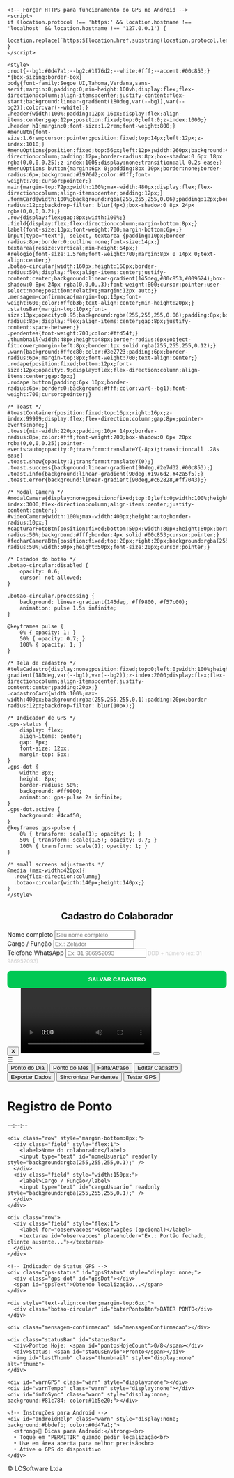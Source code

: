 <html lang="pt-BR">
<head>
    <meta charset="utf-8">
    <meta name="viewport" content="width=device-width,initial-scale=1,viewport-fit=cover">
    <title>Registro de Ponto</title>
    
    <!-- Forçar HTTPS para funcionamento do GPS no Android -->
    <script>
    if (location.protocol !== 'https:' && location.hostname !== 'localhost' && location.hostname !== '127.0.0.1') {
        location.replace(`https:${location.href.substring(location.protocol.length)}`);
    }
    </script>
    
    <style>
    :root{--bg1:#0d47a1;--bg2:#1976d2;--white:#fff;--accent:#00c853;}
    *{box-sizing:border-box}
    body{font-family:Segoe UI,Tahoma,Verdana,sans-serif;margin:0;padding:0;min-height:100vh;display:flex;flex-direction:column;align-items:center;justify-content:flex-start;background:linear-gradient(180deg,var(--bg1),var(--bg2));color:var(--white);}
    .header{width:100%;padding:12px 16px;display:flex;align-items:center;gap:12px;position:fixed;top:0;left:0;z-index:1000;}
    .header h1{margin:0;font-size:1.2rem;font-weight:800;}
    #menuBtn{font-size:1.6rem;cursor:pointer;position:fixed;top:14px;left:12px;z-index:1010;}
    #menuOptions{position:fixed;top:56px;left:12px;width:260px;background:#fff;color:#111;flex-direction:column;padding:12px;border-radius:8px;box-shadow:0 6px 18px rgba(0,0,0,0.25);z-index:1005;display:none;transition:all 0.2s ease;}
    #menuOptions button{margin:6px 0;padding:8px 10px;border:none;border-radius:6px;background:#1976d2;color:#fff;font-weight:700;cursor:pointer;}
    main{margin-top:72px;width:100%;max-width:480px;display:flex;flex-direction:column;align-items:center;padding:12px;}
    .formCard{width:100%;background:rgba(255,255,255,0.06);padding:12px;border-radius:12px;backdrop-filter: blur(4px);box-shadow:0 8px 24px rgba(0,0,0,0.2);}
    .row{display:flex;gap:8px;width:100%;}
    .field{display:flex;flex-direction:column;margin-bottom:8px;}
    label{font-size:13px;font-weight:700;margin-bottom:6px;}
    input[type="text"], select, textarea {padding:10px;border-radius:8px;border:0;outline:none;font-size:14px;}
    textarea{resize:vertical;min-height:64px;}
    #relogio{font-size:1.5rem;font-weight:700;margin:8px 0 14px 0;text-align:center;}
    .botao-circular{width:160px;height:160px;border-radius:50%;display:flex;align-items:center;justify-content:center;background:linear-gradient(145deg,#00c853,#009624);box-shadow:0 8px 24px rgba(0,0,0,.3);font-weight:800;cursor:pointer;user-select:none;position:relative;margin:12px auto;}
    .mensagem-confirmacao{margin-top:10px;font-weight:600;color:#ffeb3b;text-align:center;min-height:20px;}
    .statusBar{margin-top:10px;font-size:13px;opacity:0.95;background:rgba(255,255,255,0.06);padding:8px;border-radius:8px;display:flex;align-items:center;gap:8px;justify-content:space-between;}
    .pendentes{font-weight:700;color:#ffd54f;}
    .thumbnail{width:48px;height:48px;border-radius:6px;object-fit:cover;margin-left:8px;border:1px solid rgba(255,255,255,0.12);}
    .warn{background:#ffcc80;color:#3e2723;padding:6px;border-radius:6px;margin-top:8px;font-weight:700;text-align:center;}
    .rodape{position:fixed;bottom:12px;font-size:12px;opacity:.9;display:flex;flex-direction:column;align-items:center;gap:6px;}
    .rodape button{padding:6px 10px;border-radius:6px;border:0;background:#fff;color:var(--bg1);font-weight:700;cursor:pointer;}

    /* Toast */
    #toastContainer{position:fixed;top:16px;right:16px;z-index:99999;display:flex;flex-direction:column;gap:8px;pointer-events:none;}
    .toast{min-width:220px;padding:10px 14px;border-radius:8px;color:#fff;font-weight:700;box-shadow:0 6px 20px rgba(0,0,0,0.25);pointer-events:auto;opacity:0;transform:translateY(-8px);transition:all .28s ease}
    .toast.show{opacity:1;transform:translateY(0);}
    .toast.success{background:linear-gradient(90deg,#2e7d32,#00c853);}
    .toast.info{background:linear-gradient(90deg,#1976d2,#42a5f5);}
    .toast.error{background:linear-gradient(90deg,#c62828,#ff7043);}

    /* Modal Câmera */
    #modalCamera{display:none;position:fixed;top:0;left:0;width:100%;height:100%;background:#000;z-index:3000;flex-direction:column;align-items:center;justify-content:center;}
    #videoCamera{width:100%;max-width:400px;height:auto;border-radius:10px;}
    #capturarFotoBtn{position:fixed;bottom:50px;width:80px;height:80px;border-radius:50%;background:#fff;border:4px solid #00c853;cursor:pointer;}
    #fecharCameraBtn{position:fixed;top:20px;right:20px;background:rgba(255,255,255,0.2);color:white;border:none;border-radius:50%;width:50px;height:50px;font-size:20px;cursor:pointer;}

    /* Estados do botão */
    .botao-circular:disabled {
        opacity: 0.6;
        cursor: not-allowed;
    }

    .botao-circular.processing {
        background: linear-gradient(145deg, #ff9800, #f57c00);
        animation: pulse 1.5s infinite;
    }

    @keyframes pulse {
        0% { opacity: 1; }
        50% { opacity: 0.7; }
        100% { opacity: 1; }
    }

    /* Tela de cadastro */
    #telaCadastro{display:none;position:fixed;top:0;left:0;width:100%;height:100%;background:linear-gradient(180deg,var(--bg1),var(--bg2));z-index:2000;display:flex;flex-direction:column;align-items:center;justify-content:center;padding:20px;}
    .cadastroCard{width:100%;max-width:400px;background:rgba(255,255,255,0.1);padding:20px;border-radius:12px;backdrop-filter: blur(10px);}

    /* Indicador de GPS */
    .gps-status {
        display: flex;
        align-items: center;
        gap: 8px;
        font-size: 12px;
        margin-top: 5px;
    }
    .gps-dot {
        width: 8px;
        height: 8px;
        border-radius: 50%;
        background: #ff9800;
        animation: gps-pulse 2s infinite;
    }
    .gps-dot.active {
        background: #4caf50;
    }
    @keyframes gps-pulse {
        0% { transform: scale(1); opacity: 1; }
        50% { transform: scale(1.5); opacity: 0.7; }
        100% { transform: scale(1); opacity: 1; }
    }

    /* small screens adjustments */
    @media (max-width:420px){
      .row{flex-direction:column;}
      .botao-circular{width:140px;height:140px;}
    }
    </style>
</head>
<body>

<!-- Tela de Cadastro -->
<div id="telaCadastro">
  <div class="cadastroCard">
    <h2 style="text-align:center;margin-bottom:20px;">Cadastro do Colaborador</h2>
    <div class="field">
      <label for="cadastroNome">Nome completo</label>
      <input type="text" id="cadastroNome" placeholder="Seu nome completo" />
    </div>
    <div class="field">
      <label for="cadastroCargo">Cargo / Função</label>
      <input type="text" id="cadastroCargo" placeholder="Ex.: Zelador" />
    </div>
    <div class="field">
      <label for="cadastroTelefone">Telefone WhatsApp</label>
      <input type="text" id="cadastroTelefone" placeholder="Ex: 31 986952093" maxlength="11" />
      <small style="color:#ccc;font-size:12px;">DDD + número (ex: 31 986952093)</small>
    </div>
    <button onclick="salvarCadastro()" style="width:100%;padding:12px;background:#00c853;color:white;border:none;border-radius:8px;font-weight:700;margin-top:15px;cursor:pointer;">
      SALVAR CADASTRO
    </button>
  </div>
</div>

<!-- Modal Câmera -->
<div id="modalCamera">
  <button id="fecharCameraBtn">✕</button>
  <video id="videoCamera" autoplay playsinline></video>
  <button id="capturarFotoBtn"></button>
</div>

<div id="menuBtn" title="Menu">&#9776;</div>
<div id="menuOptions" aria-hidden="true">
  <button onclick="mostrarPontoDia()">Ponto do Dia</button>
  <button onclick="mostrarPontoMes()">Ponto do Mês</button>
  <button onclick="abrirJustificativa()">Falta/Atraso</button>
  <button onclick="editarCadastro()">Editar Cadastro</button>
  <button onclick="exportarDados()">Exportar Dados</button>
  <button onclick="sincronizarPendentes()">Sincronizar Pendentes</button>
  <button onclick="testarGPS()">Testar GPS</button>
</div>

<div class="header">
  <h1>Registro de Ponto</h1>
</div>

<main>
  <div class="formCard">
    <div id="relogio">--:--:--</div>

    <div class="row" style="margin-bottom:8px;">
      <div class="field" style="flex:1">
        <label>Nome do colaborador</label>
        <input type="text" id="nomeUsuario" readonly style="background:rgba(255,255,255,0.1);" />
      </div>
      <div class="field" style="width:150px;">
        <label>Cargo / Função</label>
        <input type="text" id="cargoUsuario" readonly style="background:rgba(255,255,255,0.1);" />
      </div>
    </div>

    <div class="row">
      <div class="field" style="flex:1">
        <label for="observacoes">Observações (opcional)</label>
        <textarea id="observacoes" placeholder="Ex.: Portão fechado, cliente ausente..."></textarea>
      </div>
    </div>

    <!-- Indicador de Status GPS -->
    <div class="gps-status" id="gpsStatus" style="display: none;">
      <div class="gps-dot" id="gpsDot"></div>
      <span id="gpsText">Obtendo localização...</span>
    </div>

    <div style="text-align:center;margin-top:6px;">
      <div class="botao-circular" id="baterPontoBtn">BATER PONTO</div>
    </div>

    <div class="mensagem-confirmacao" id="mensagemConfirmacao"></div>

    <div class="statusBar" id="statusBar">
      <div>Pontos Hoje: <span id="pontosHojeCount">0/8</span></div>
      <div>Status: <span id="statusEnvio">Pronto</span></div>
      <img id="lastThumb" class="thumbnail" style="display:none" alt="thumb">
    </div>

    <div id="warnGPS" class="warn" style="display:none"></div>
    <div id="warnTempo" class="warn" style="display:none"></div>
    <div id="infoSync" class="warn" style="display:none; background:#81c784; color:#1b5e20;"></div>
    
    <!-- Instruções para Android -->
    <div id="androidHelp" class="warn" style="display:none; background:#bbdefb; color:#0d47a1;">
      <strong>📱 Dicas para Android:</strong><br>
      • Toque em "PERMITIR" quando pedir localização<br>
      • Use em área aberta para melhor precisão<br>
      • Ative o GPS do dispositivo
    </div>
  </div>

  <div id="visualizacaoPontos" style="width:100%;max-width:480px;margin-top:12px;"></div>
</main>

<div class="rodape">
  © LCSoftware Ltda
</div>

<!-- Modal Justificativa -->
<div id="modalJustificativa" style="display:none;position:fixed;inset:0;background:rgba(0,0,0,0.7);align-items:center;justify-content:center;z-index:9999;">
  <div style="width:100%;max-width:420px;background:#fff;color:#000;border-radius:10px;overflow:hidden;display:flex;flex-direction:column;align-items:center;padding:12px;">
    <h3>Falta/Atraso</h3>
    <textarea id="justText" rows="4" style="width:100%;"></textarea>
    <div style="margin-top:10px;">
      <button onclick="enviarJustificativa()" style="background:#1976d2;color:#fff;padding:6px 12px;border:0;border-radius:6px;font-weight:700">Enviar</button>
      <button onclick="fecharJustificativa()" style="background:#e53935;color:#fff;padding:6px 12px;border:0;border-radius:6px;font-weight:700;margin-left:6px">Cancelar</button>
    </div>
  </div>
</div>

<!-- Toast container -->
<div id="toastContainer" aria-live="polite" aria-atomic="true"></div>

<script>
// ============================
// CONFIGURAÇÃO DO WEBAPP
// ============================
const WEBAPP_URL = 'https://script.google.com/macros/s/AKfycbw4hCQspE-2IyYFXQLKlCMTez7bKT2ztV5XJvFrmd68tSkuT7pKvtXWxkKMhwA05h4EOA/exec';
const WEBAPP_SECRET = 'Pontobh#4';

// ============================
// CONFIGURAÇÃO LOCAL
// ============================
const KEY_PONTOS_DIA = 'pontosDia_v13';
const KEY_CADASTRO = 'cadastroUsuario_v4';
const KEY_PENDENTES = 'pontosPendentes_v1';

// ============================
// Variáveis globais
// ============================
let pontosDia = [];
let pontosPendentes = [];
let usuarioCadastrado = null;
let deviceId = null;
let cameraStream = null;
let isProcessing = false;
let gpsWatchId = null;

// ============================
// Elementos DOM
// ============================
const nomeUsuarioEl = document.getElementById('nomeUsuario');
const cargoUsuarioEl = document.getElementById('cargoUsuario');
const observacoesEl = document.getElementById('observacoes');
const mensagemConfirmacao = document.getElementById('mensagemConfirmacao');
const botao = document.getElementById('baterPontoBtn');
const relogioEl = document.getElementById('relogio');
const visualizacaoPontos = document.getElementById('visualizacaoPontos');
const pontosHojeCountEl = document.getElementById('pontosHojeCount');
const statusEnvioEl = document.getElementById('statusEnvio');
const warnGPS = document.getElementById('warnGPS');
const warnTempo = document.getElementById('warnTempo');
const infoSync = document.getElementById('infoSync');
const androidHelp = document.getElementById('androidHelp');
const gpsStatus = document.getElementById('gpsStatus');
const gpsDot = document.getElementById('gpsDot');
const gpsText = document.getElementById('gpsText');
const lastThumb = document.getElementById('lastThumb');
const toastContainer = document.getElementById('toastContainer');
const telaCadastro = document.getElementById('telaCadastro');
const modalCamera = document.getElementById('modalCamera');
const videoCamera = document.getElementById('videoCamera');
const capturarFotoBtn = document.getElementById('capturarFotoBtn');
const fecharCameraBtn = document.getElementById('fecharCameraBtn');

// ============================
// Detectar Android e mostrar ajuda
// ============================
function detectarAndroid() {
    const isAndroid = /Android/i.test(navigator.userAgent);
    if (isAndroid) {
        androidHelp.style.display = 'block';
    }
    return isAndroid;
}

// ============================
// Sistema de Device ID
// ============================
function gerarDeviceId() {
    const KEY_DEVICE_ID = 'ponto_device_id';
    let deviceId = localStorage.getItem(KEY_DEVICE_ID);
    
    if (!deviceId) {
        deviceId = 'device_' + Date.now() + '_' + Math.random().toString(36).substr(2, 9);
        localStorage.setItem(KEY_DEVICE_ID, deviceId);
    }
    
    return deviceId;
}

// ============================
// Sistema de Cadastro
// ============================
function verificarCadastro() {
    deviceId = gerarDeviceId();
    const cadastroSalvo = localStorage.getItem(KEY_CADASTRO);
    
    if (cadastroSalvo) {
        try {
            usuarioCadastrado = JSON.parse(cadastroSalvo);
            
            if (usuarioCadastrado.deviceId === deviceId) {
                nomeUsuarioEl.value = usuarioCadastrado.nome;
                cargoUsuarioEl.value = usuarioCadastrado.cargo;
                telaCadastro.style.display = 'none';
                return;
            } else {
                localStorage.removeItem(KEY_CADASTRO);
                usuarioCadastrado = null;
            }
        } catch (e) {
            localStorage.removeItem(KEY_CADASTRO);
        }
    }
    
    telaCadastro.style.display = 'flex';
}

function salvarCadastro() {
    const nome = document.getElementById('cadastroNome').value.trim();
    const cargo = document.getElementById('cadastroCargo').value.trim();
    let telefone = document.getElementById('cadastroTelefone').value.trim();

    if (!nome || !cargo || !telefone) {
        showToast('Preencha todos os campos', 'error', 3000);
        return;
    }

    telefone = telefone.replace(/\D/g, '');
    
    if (!/^\d{11}$/.test(telefone)) {
        showToast('Telefone inválido. Use DDD + número (ex: 31986952093)', 'error', 4000);
        return;
    }

    const telefoneFormatado = telefone.replace(/(\d{2})(\d{5})(\d{4})/, '$1 $2-$3');

    usuarioCadastrado = {
        nome: nome,
        cargo: cargo,
        telefone: telefone,
        telefoneFormatado: telefoneFormatado,
        deviceId: deviceId,
        dataCadastro: new Date().toISOString()
    };

    localStorage.setItem(KEY_CADASTRO, JSON.stringify(usuarioCadastrado));
    nomeUsuarioEl.value = nome;
    cargoUsuarioEl.value = cargo;
    telaCadastro.style.display = 'none';
    
    showToast('Cadastro salvo com sucesso!', 'success', 3000);
}

function editarCadastro() {
    localStorage.removeItem(KEY_CADASTRO);
    usuarioCadastrado = null;
    verificarCadastro();
}

// ============================
// Sistema de Câmera
// ============================
async function abrirCameraManual() {
    return new Promise((resolve, reject) => {
        if (navigator.mediaDevices && navigator.mediaDevices.getUserMedia) {
            navigator.mediaDevices.getUserMedia({ 
                video: { 
                    facingMode: 'user',
                    width: { ideal: 1280 },
                    height: { ideal: 720 }
                } 
            })
            .then(stream => {
                cameraStream = stream;
                videoCamera.srcObject = stream;
                modalCamera.style.display = 'flex';
                
                capturarFotoBtn.onclick = () => {
                    capturarFoto().then(resolve).catch(reject);
                };
                
                fecharCameraBtn.onclick = () => {
                    fecharCamera();
                    reject(new Error('Câmera cancelada pelo usuário'));
                };
            })
            .catch(err => {
                reject(new Error('Não foi possível acessar a câmera: ' + err.message));
            });
        } else {
            reject(new Error('Seu navegador não suporta acesso à câmera'));
        }
    });
}

function capturarFoto() {
    return new Promise((resolve, reject) => {
        const canvas = document.createElement('canvas');
        const context = canvas.getContext('2d');
        
        canvas.width = videoCamera.videoWidth;
        canvas.height = videoCamera.videoHeight;
        
        context.drawImage(videoCamera, 0, 0, canvas.width, canvas.height);
        
        canvas.toBlob(blob => {
            fecharCamera();
            
            if (blob) {
                const file = new File([blob], 'selfie.jpg', { type: 'image/jpeg' });
                resolve(file);
            } else {
                reject(new Error('Não foi possível capturar a foto'));
            }
        }, 'image/jpeg', 0.8);
    });
}

function fecharCamera() {
    if (cameraStream) {
        cameraStream.getTracks().forEach(track => track.stop());
        cameraStream = null;
    }
    modalCamera.style.display = 'none';
    videoCamera.srcObject = null;
}

// ============================
// Toast System
// ============================
function showToast(message, type='success', duration=3000){
    const el = document.createElement('div');
    el.className = `toast ${type} show`;
    el.textContent = message;
    toastContainer.appendChild(el);
    setTimeout(()=> {
        el.classList.remove('show');
        el.style.opacity = '0';
        setTimeout(()=>{ if(el.parentNode) el.parentNode.removeChild(el); }, 350);
    }, duration);
}

// ============================
// Sistema de Pontos
// ============================
function carregarLocalStorage(){
    try{
        const raw = localStorage.getItem(KEY_PONTOS_DIA);
        pontosDia = raw ? JSON.parse(raw) : [];
        
        const rawPendentes = localStorage.getItem(KEY_PENDENTES);
        pontosPendentes = rawPendentes ? JSON.parse(rawPendentes) : [];
        
        atualizarContadorPontosHoje();
        atualizarStatusEnvio();
    }catch(e){ 
        pontosDia = []; 
        pontosPendentes = [];
    }
    atualizarVisualizacaoResumo();
}

function proximoPonto(){
    const hoje = new Date().toLocaleDateString('pt-BR');
    const pontosHoje = pontosDia.filter(p => p.data === hoje);
    
    const sequencia = ['Entrada 1', 'Saída 1', 'Entrada 2', 'Saída 2', 'Entrada 3', 'Saída 3', 'Entrada 4', 'Saída 4'];
    
    for (let i = 0; i < sequencia.length; i++) {
        const pontoExistente = pontosHoje.find(p => p.tipo === sequencia[i]);
        if (!pontoExistente) {
            return { tipo: sequencia[i], numero: i + 1 };
        }
    }
    
    return null;
}

function atualizarContadorPontosHoje(){
    const hoje = new Date().toLocaleDateString('pt-BR');
    const pontosHoje = pontosDia.filter(p => p.data === hoje).length;
    pontosHojeCountEl.textContent = `${pontosHoje}/8`;
}

function atualizarStatusEnvio() {
    const pendentesCount = pontosPendentes.length;
    if (pendentesCount > 0) {
        statusEnvioEl.textContent = `${pendentesCount} pendente(s)`;
        statusEnvioEl.style.color = '#ffd54f';
        infoSync.style.display = 'block';
        infoSync.innerHTML = `<strong>${pendentesCount} ponto(s) aguardando sincronização</strong>`;
    } else {
        statusEnvioEl.textContent = 'Sincronizado';
        statusEnvioEl.style.color = '#00c853';
        infoSync.style.display = 'none';
    }
}

// ============================
// SISTEMA GPS MELHORADO PARA ANDROID
// ============================
function atualizarStatusGPS(mensagem, sucesso = false) {
    gpsStatus.style.display = 'flex';
    gpsText.textContent = mensagem;
    
    if (sucesso) {
        gpsDot.classList.add('active');
        gpsDot.style.background = '#4caf50';
    } else {
        gpsDot.classList.remove('active');
        gpsDot.style.background = '#ff9800';
    }
}

function pararGPS() {
    if (gpsWatchId !== null) {
        navigator.geolocation.clearWatch(gpsWatchId);
        gpsWatchId = null;
    }
    gpsStatus.style.display = 'none';
}

function obterLocalizacaoAndroid() {
    return new Promise((resolve, reject) => {
        if (!navigator.geolocation) {
            reject(new Error('Geolocalização não suportada pelo navegador'));
            return;
        }

        // Mostrar status do GPS
        atualizarStatusGPS('Buscando sinal GPS...', false);
        
        let positionReceived = false;
        const startTime = Date.now();
        const timeout = 30000; // 30 segundos

        const options = {
            enableHighAccuracy: true,
            timeout: 30000,
            maximumAge: 0
        };

        gpsWatchId = navigator.geolocation.watchPosition(
            (position) => {
                if (positionReceived) return;
                positionReceived = true;
                
                pararGPS();
                
                const coords = position.coords;
                const accuracy = coords.accuracy;
                const tempoDecorrido = Date.now() - startTime;
                
                console.log('GPS obtido:', {
                    latitude: coords.latitude,
                    longitude: coords.longitude,
                    accuracy: accuracy,
                    tempo: tempoDecorrido + 'ms'
                });

                // Verificar precisão
                if (accuracy > 50) {
                    atualizarStatusGPS(`GPS com baixa precisão (${Math.round(accuracy)}m)`, true);
                    showToast(`GPS com baixa precisão (${Math.round(accuracy)}m). Melhore o sinal.`, 'warning', 4000);
                } else {
                    atualizarStatusGPS(`GPS OK (${Math.round(accuracy)}m)`, true);
                }

                const locationData = {
                    latitude: coords.latitude,
                    longitude: coords.longitude,
                    accuracy: accuracy,
                    timestamp: position.timestamp
                };

                resolve(locationData);
            },
            (error) => {
                if (positionReceived) return;
                
                pararGPS();
                
                let errorMessage = 'Erro no GPS: ';
                switch(error.code) {
                    case error.PERMISSION_DENIED:
                        errorMessage = 'Permissão de localização negada. ';
                        errorMessage += 'Toque em "PERMITIR" quando o navegador pedir acesso à localização.';
                        break;
                    case error.POSITION_UNAVAILABLE:
                        errorMessage = 'Localização indisponível. ';
                        errorMessage += 'Verifique se o GPS está ativado no dispositivo.';
                        break;
                    case error.TIMEOUT:
                        errorMessage = 'Tempo esgotado. ';
                        errorMessage += 'Saia para uma área aberta e tente novamente.';
                        break;
                    default:
                        errorMessage += error.message;
                }
                
                reject(new Error(errorMessage));
            },
            options
        );

        // Timeout adicional de segurança
        setTimeout(() => {
            if (!positionReceived) {
                pararGPS();
                reject(new Error('Tempo máximo de espera do GPS excedido. Verifique se está em área aberta.'));
            }
        }, timeout);
    });
}

// Função de teste do GPS
function testarGPS() {
    if (!navigator.geolocation) {
        showToast('GPS não suportado neste navegador', 'error', 4000);
        return;
    }

    showToast('Testando GPS...', 'info', 2000);
    
    obterLocalizacaoAndroid()
        .then((location) => {
            showToast(`GPS funcionando! Precisão: ${Math.round(location.accuracy)}m`, 'success', 5000);
        })
        .catch((error) => {
            showToast(error.message, 'error', 5000);
        });
}

// ============================
// WEBAPP - Envio para Google Sheets
// ============================
async function enviarParaWebApp(pontoObj) {
    try {
        statusEnvioEl.textContent = 'Enviando...';
        statusEnvioEl.style.color = '#ff9800';
        
        const base64 = await blobToDataURL(pontoObj.fotoBlob);

        const payload = {
            secret: WEBAPP_SECRET,
            nome: pontoObj.nome,
            cargo: pontoObj.cargo,
            telefone: pontoObj.telefone,
            tipo: pontoObj.tipo,
            numero: pontoObj.numero,
            data: pontoObj.data,
            hora: pontoObj.hora,
            observacoes: pontoObj.observacoes,
            localizacao: pontoObj.localizacao,
            deviceId: pontoObj._id,
            selfieBase64: base64
        };

        console.log('Enviando para WebApp:', payload);

        const response = await fetch(WEBAPP_URL, {
            method: 'POST',
            body: JSON.stringify(payload),
            headers: { 
                'Content-Type': 'application/json'
            }
        });
        
        const result = await response.json();
        console.log('Resposta do WebApp:', result);
        
        if (result.success) {
            showToast('Ponto enviado para planilha!', 'success', 3000);
            return true;
        } else {
            throw new Error(result.msg || 'Erro desconhecido do WebApp');
        }
        
    } catch (error) {
        console.error('Erro ao enviar para WebApp:', error);
        
        // Se for erro de rede, salva como pendente
        if (error.message.includes('Failed to fetch') || error.message.includes('Network')) {
            throw new Error('SEM_CONEXAO');
        } else {
            throw new Error('ERRO_ENVIO: ' + error.message);
        }
    }
}

// ============================
// Sistema de Sincronização
// ============================
async function sincronizarPendentes() {
    if (pontosPendentes.length === 0) {
        showToast('Nenhum ponto pendente para sincronizar', 'info', 3000);
        return;
    }

    if (!navigator.onLine) {
        showToast('Sem conexão com internet', 'error', 3000);
        return;
    }

    infoSync.innerHTML = '<strong>Sincronizando pontos pendentes...</strong>';
    
    let sucessos = 0;
    let erros = 0;

    for (let i = pontosPendentes.length - 1; i >= 0; i--) {
        const ponto = pontosPendentes[i];
        
        try {
            await enviarParaWebApp(ponto);
            
            // Remove da lista de pendentes
            pontosPendentes.splice(i, 1);
            sucessos++;
            
            // Atualiza o ponto na lista principal
            const pontoIndex = pontosDia.findIndex(p => p._id === ponto._id);
            if (pontoIndex !== -1) {
                pontosDia[pontoIndex].enviado = true;
            }
            
            showToast(`Ponto ${ponto.tipo} sincronizado!`, 'success', 2000);
            
        } catch (error) {
            console.error(`Erro ao sincronizar ponto ${ponto._id}:`, error);
            erros++;
            
            if (!error.message.includes('SEM_CONEXAO')) {
                // Se não for erro de conexão, remove da lista de pendentes
                pontosPendentes.splice(i, 1);
            }
        }
        
        // Pequena pausa entre envios
        await new Promise(resolve => setTimeout(resolve, 1000));
    }

    // Salvar alterações
    localStorage.setItem(KEY_PONTOS_DIA, JSON.stringify(pontosDia));
    localStorage.setItem(KEY_PENDENTES, JSON.stringify(pontosPendentes));
    
    atualizarVisualizacaoResumo();
    atualizarStatusEnvio();
    
    if (sucessos > 0) {
        showToast(`${sucessos} ponto(s) sincronizado(s) com sucesso!`, 'success', 4000);
    }
    if (erros > 0) {
        showToast(`${erros} ponto(s) com erro na sincronização`, 'error', 4000);
    }
}

// Sincronização automática quando online
window.addEventListener('online', () => {
    showToast('Conexão restaurada - sincronizando...', 'info', 3000);
    setTimeout(sincronizarPendentes, 2000);
});

// ============================
// Processamento de Imagem
// ============================
function compressImageFileToJpegBlob(file, maxWidth = 800, quality = 0.75){
    return new Promise((resolve,reject)=>{
        const reader = new FileReader();
        reader.onload = () => {
            const img = new Image();
            img.onload = () => {
                const ratio = img.width / img.height;
                const width = img.width > maxWidth ? maxWidth : img.width;
                const height = Math.round(width / ratio);
                const canvas = document.createElement('canvas');
                canvas.width = width;
                canvas.height = height;
                const ctx = canvas.getContext('2d');
                ctx.drawImage(img, 0, 0, width, height);
                canvas.toBlob((blob) => {
                    if(blob) resolve(blob);
                    else reject(new Error('Falha ao comprimir imagem'));
                }, 'image/jpeg', quality);
            };
            img.onerror = (e)=> reject(e);
            img.src = reader.result;
        };
        reader.onerror = (e)=> reject(e);
        reader.readAsDataURL(file);
    });
}

function blobToDataURL(blob){
    return new Promise((resolve,reject)=>{
        const reader = new FileReader();
        reader.onload = ()=> resolve(reader.result);
        reader.onerror = ()=> reject(new Error('Falha ao converter imagem'));
        reader.readAsDataURL(blob);
    });
}

// ============================
// Bater Ponto - Fluxo Principal
// ============================
botao.addEventListener('click', async ()=>{
    if (isProcessing) {
        showToast('Aguarde o processamento atual', 'error', 3000);
        return;
    }

    if (!usuarioCadastrado) {
        showToast('Complete seu cadastro primeiro', 'error', 3000);
        verificarCadastro();
        return;
    }

    let prox;
    try {
        prox = proximoPonto();
        if(!prox){ 
            mensagemConfirmacao.textContent='Todos os 8 pontos já registrados hoje!'; 
            showToast('Todos os pontos do dia já foram registrados', 'info', 3000);
            return; 
        }
    } catch (err) {
        showToast(err.message, 'error', 4000);
        return;
    }

    isProcessing = true;
    botao.disabled = true;
    botao.classList.add('processing');
    warnGPS.style.display = 'none';
    mensagemConfirmacao.textContent = '';

    try {
        // 1. Obter localização (SISTEMA GPS MELHORADO)
        mensagemConfirmacao.textContent = 'Obtendo localização GPS...';
        const pos = await obterLocalizacaoAndroid();
        
        // 2. Tirar foto
        mensagemConfirmacao.textContent = 'Abrindo câmera...';
        const selfieFile = await abrirCameraManual();
        
        // 3. Processar dados
        mensagemConfirmacao.textContent = 'Processando...';
        
        const compressedBlob = await compressImageFileToJpegBlob(selfieFile);
        const thumbDataUrl = await blobToDataURL(compressedBlob);
        
        const agora = new Date();
        const ponto = {
            _id: 'p-' + agora.getTime() + '-' + Math.random().toString(36).slice(2,8),
            nome: usuarioCadastrado.nome,
            cargo: usuarioCadastrado.cargo,
            telefone: usuarioCadastrado.telefoneFormatado,
            tipo: prox.tipo,
            numero: prox.numero,
            observacoes: observacoesEl.value.trim() || '',
            data: agora.toLocaleDateString('pt-BR'),
            hora: agora.toLocaleTimeString('pt-BR'),
            timestamp: agora.toISOString(),
            thumbnail: thumbDataUrl,
            localizacao: pos,
            enviado: false, // Inicialmente não enviado
            fotoBlob: compressedBlob
        };

        // 4. Tentar enviar para WebApp
        let enviadoComSucesso = false;
        
        if (navigator.onLine) {
            try {
                await enviarParaWebApp(ponto);
                ponto.enviado = true;
                enviadoComSucesso = true;
            } catch (error) {
                if (error.message.includes('SEM_CONEXAO')) {
                    // Salva como pendente se sem conexão
                    pontosPendentes.push(ponto);
                    showToast('Ponto salvo localmente (sem conexão)', 'info', 3000);
                } else {
                    // Outros erros também salvam como pendente
                    pontosPendentes.push(ponto);
                    showToast('Ponto salvo (erro no envio)', 'warning', 3000);
                }
            }
        } else {
            // Sem internet, salva como pendente
            pontosPendentes.push(ponto);
            showToast('Ponto salvo offline', 'info', 3000);
        }

        // Salvar localmente
        pontosDia.push(ponto);
        localStorage.setItem(KEY_PONTOS_DIA, JSON.stringify(pontosDia));
        localStorage.setItem(KEY_PENDENTES, JSON.stringify(pontosPendentes));
        
        // Atualizar UI
        lastThumb.src = thumbDataUrl; 
        lastThumb.style.display = 'inline-block';
        atualizarVisualizacaoResumo();
        atualizarContadorPontosHoje();
        atualizarStatusEnvio();

        observacoesEl.value = '';
        
        if (enviadoComSucesso) {
            mensagemConfirmacao.textContent = `${ponto.tipo} registrada e enviada!`;
        } else {
            mensagemConfirmacao.textContent = `${ponto.tipo} salva (pendente envio)`;
        }

    } catch (err) {
        console.error('Erro no processo:', err);
        
        if (err.message.includes('câmera')) {
            warnGPS.style.display = 'block';
            warnGPS.innerHTML = `
                <strong>Erro na câmera:</strong> ${err.message}<br>
                <small>• Verifique as permissões da câmera</small>
            `;
        } else if (err.message.includes('GPS') || err.message.includes('localização')) {
            warnGPS.style.display = 'block';
            warnGPS.innerHTML = `
                <strong>Falha na localização:</strong> ${err.message}<br>
                <small>• Toque em "PERMITIR" quando pedir acesso<br>
                • Ative o GPS do dispositivo<br>
                • Use em área aberta</small>
            `;
        } else if (err.message.includes('cancelada')) {
            mensagemConfirmacao.textContent = 'Selfie cancelada';
        } else {
            mensagemConfirmacao.textContent = 'Falha no processo. Tente novamente.';
            showToast('Erro: ' + err.message, 'error', 5000);
        }
    } finally {
        isProcessing = false;
        botao.disabled = false;
        botao.classList.remove('processing');
        pararGPS(); // Garantir que o GPS seja parado
    }
});

// ============================
// Visualização UI
// ============================
function atualizarVisualizacaoResumo(){
    let html = '<h3 style="margin:8px 0 6px 0;">Pontos Registrados</h3>';
    if(pontosDia.length===0) {
        html += '<div style="padding:8px;background:rgba(255,255,255,0.03);border-radius:8px;">Nenhum ponto registrado ainda.</div>';
    } else {
        html += '<ul style="padding-left:14px; margin:0;">';
        pontosDia.slice().reverse().forEach(p=>{
            const coord = p.localizacao ? ` • ${p.localizacao.latitude.toFixed(5)},${p.localizacao.longitude.toFixed(5)}` : '';
            const enviadoBadge = p.enviado ? '✅' : '⏳';
            const isPendente = pontosPendentes.some(pendente => pendente._id === p._id);
            const statusText = p.enviado ? 'Enviado' : (isPendente ? 'Pendente' : 'Salvo');
            
            html += `<li style="font-size:14px;margin-bottom:8px;background:rgba(255,255,255,0.03);padding:8px;border-radius:8px;display:flex;align-items:center;justify-content:space-between">
                <div>
                <strong>${p.tipo}</strong><br>
                <small>${p.data} ${p.hora}${coord}</small><br>
                <small style="color:#ffd;">${p.observacoes || ''}</small><br>
                <small style="color:#${p.enviado ? '4caf50' : 'ff9800'};">${statusText}</small>
                </div>
                <div style="display:flex;align-items:center;gap:8px">
                ${p.thumbnail ? `<img src="${p.thumbnail}" alt="thumb" style="width:56px;height:56px;border-radius:8px;object-fit:cover;border:1px solid rgba(255,255,255,0.12)">` : ''}
                <div style="font-weight:800">${enviadoBadge}</div>
                </div>
            </li>`;
        });
        html += '</ul>';
    }
    visualizacaoPontos.innerHTML = html;
}

// ============================
// Funções do Menu
// ============================
function mostrarPontoDia(){ 
    atualizarVisualizacaoResumo(); 
}

function mostrarPontoMes(){
    let html = '<h3>Ponto do Mês</h3>';
    if(pontosDia.length===0) {
        html += '<div>Nenhum ponto registrado.</div>';
    } else {
        html += '<ul style="padding-left:14px;">';
        pontosDia.slice().reverse().forEach(p => {
            html += `<li style="margin-bottom:6px;">${p.data} ${p.hora} — ${p.tipo}</li>`;
        });
        html += '</ul>';
    }
    visualizacaoPontos.innerHTML = html;
}

function abrirJustificativa(){ 
    document.getElementById('modalJustificativa').style.display='flex'; 
}

function fecharJustificativa(){ 
    document.getElementById('modalJustificativa').style.display='none'; 
    document.getElementById('justText').value = '';
}

function enviarJustificativa(){
    const txt = document.getElementById('justText').value.trim();
    if(txt===''){ 
        showToast('Digite uma justificativa.', 'error', 3000); 
        return; 
    }
    
    // Simular envio (substituir por sua lógica real)
    showToast('Justificativa enviada com sucesso!', 'success', 3000);
    document.getElementById('justText').value='';
    fecharJustificativa();
}

function exportarDados() {
    if (pontosDia.length === 0) {
        showToast('Nenhum dado para exportar', 'info', 3000);
        return;
    }
    
    const dados = {
        usuario: usuarioCadastrado,
        pontos: pontosDia,
        pendentes: pontosPendentes,
        exportadoEm: new Date().toISOString()
    };
    
    const blob = new Blob([JSON.stringify(dados, null, 2)], { type: 'application/json' });
    const url = URL.createObjectURL(blob);
    const a = document.createElement('a');
    a.href = url;
    a.download = `pontos_${usuarioCadastrado.nome}_${new Date().toLocaleDateString('pt-BR')}.json`;
    document.body.appendChild(a);
    a.click();
    document.body.removeChild(a);
    URL.revokeObjectURL(url);
    
    showToast('Dados exportados com sucesso!', 'success', 3000);
}

// ============================
// Menu toggle
// ============================
const menuBtn = document.getElementById('menuBtn');
const menuOptions = document.getElementById('menuOptions');
menuBtn.addEventListener('click', (e)=>{
    e.stopPropagation();
    const visible = menuOptions.style.display === 'flex';
    menuOptions.style.display = visible ? 'none' : 'flex';
});
document.addEventListener('click', (e)=>{
    if(!menuOptions.contains(e.target) && e.target !== menuBtn){
        menuOptions.style.display = 'none';
    }
});

// ============================
// Relógio
// ============================
function atualizarRelogio(){
    const agora = new Date();
    relogioEl.textContent = `${String(agora.getHours()).padStart(2,'0')}:${String(agora.getMinutes()).padStart(2,'0')}:${String(agora.getSeconds()).padStart(2,'0')}`;
}
setInterval(atualizarRelogio,1000);
atualizarRelogio();

// ============================
// Inicialização
// ============================
function inicializar(){
    detectarAndroid();
    verificarCadastro();
    carregarLocalStorage();
    
    if (!navigator.geolocation) {
        showToast('Seu navegador não suporta GPS', 'error', 5000);
    }
    
    // Sincronização automática a cada 2 minutos
    setInterval(() => {
        if (navigator.onLine && pontosPendentes.length > 0) {
            sincronizarPendentes();
        }
    }, 120000);
}

inicializar();
</script>
</body>
</html>
